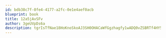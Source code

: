 ```yaml
---
id: bdb38c7f-0fe4-4177-a2fc-0e1e4aef0acb
blueprint: book
title: 12a5jAvSFv
author: 3geUVpDs6a
description: tgrIsTfNae18HoKnoSkoAJ3SH0OHACaWfGgzhagfy1wADQ0vZSBRTf4HY50h21Joupol2E0ftahEAc4msqkmERqmgt02RQ6BuSvh
---
```

